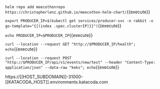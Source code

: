 `helm repo add meecothonrepo https://christopherlenz.github.io/meecothon-helm-chart/`{{execute}}


`export PRODUCER_IP=$(kubectl get services/producer-svc -n rabbit -o go-template="{{(index .spec.clusterIP)}}")`{{execute}}

`echo PRODUCER_IP=$PRODUCER_IP`{{execute}}

`curl --location --request GET "http://$PRODUCER_IP/health"; echo`{{execute}}

`curl --location --request POST "http://$PRODUCER_IP/api/v1/events/new/test" --header "Content-Type: application/json" --data-raw "keks"; echo`{{execute}}

https://[[HOST_SUBDOMAIN]]-31000-[[KATACODA_HOST]].environments.katacoda.com